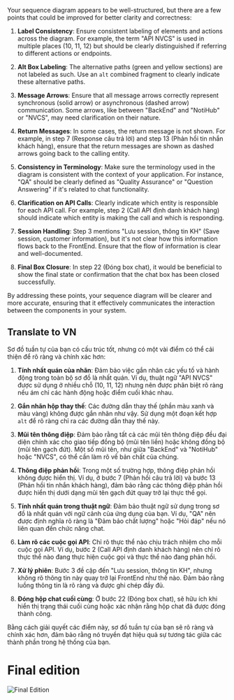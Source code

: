 Your sequence diagram appears to be well-structured, but there are a few points that could be improved for better clarity and correctness:

1. **Label Consistency**: Ensure consistent labeling of elements and actions across the diagram. For example, the term "API NVCS" is used in multiple places (10, 11, 12) but should be clearly distinguished if referring to different actions or endpoints.

2. **Alt Box Labeling**: The alternative paths (green and yellow sections) are not labeled as such. Use an `alt` combined fragment to clearly indicate these alternative paths.

3. **Message Arrows**: Ensure that all message arrows correctly represent synchronous (solid arrow) or asynchronous (dashed arrow) communication. Some arrows, like between "BackEnd" and "NotiHub" or "NVCS", may need clarification on their nature.

4. **Return Messages**: In some cases, the return message is not shown. For example, in step 7 (Response câu trả lời) and step 13 (Phản hồi tin nhắn khách hàng), ensure that the return messages are shown as dashed arrows going back to the calling entity.

5. **Consistency in Terminology**: Make sure the terminology used in the diagram is consistent with the context of your application. For instance, "QA" should be clearly defined as "Quality Assurance" or "Question Answering" if it's related to chat functionality.

6. **Clarification on API Calls**: Clearly indicate which entity is responsible for each API call. For example, step 2 (Call API định danh khách hàng) should indicate which entity is making the call and which is responding.

7. **Session Handling**: Step 3 mentions "Lưu session, thông tin KH" (Save session, customer information), but it's not clear how this information flows back to the FrontEnd. Ensure that the flow of information is clear and well-documented.

8. **Final Box Closure**: In step 22 (Đóng box chat), it would be beneficial to show the final state or confirmation that the chat box has been closed successfully.

By addressing these points, your sequence diagram will be clearer and more accurate, ensuring that it effectively communicates the interaction between the components in your system.



## Translate to VN
Sơ đồ tuần tự của bạn có cấu trúc tốt, nhưng có một vài điểm có thể cải thiện để rõ ràng và chính xác hơn:

1. **Tính nhất quán của nhãn**: Đảm bảo việc gắn nhãn các yếu tố và hành động trong toàn bộ sơ đồ là nhất quán. Ví dụ, thuật ngữ "API NVCS" được sử dụng ở nhiều chỗ (10, 11, 12) nhưng nên được phân biệt rõ ràng nếu ám chỉ các hành động hoặc điểm cuối khác nhau.

2. **Gắn nhãn hộp thay thế**: Các đường dẫn thay thế (phần màu xanh và màu vàng) không được gắn nhãn như vậy. Sử dụng một đoạn kết hợp `alt` để rõ ràng chỉ ra các đường dẫn thay thế này.

3. **Mũi tên thông điệp**: Đảm bảo rằng tất cả các mũi tên thông điệp đều đại diện chính xác cho giao tiếp đồng bộ (mũi tên liền) hoặc không đồng bộ (mũi tên gạch đứt). Một số mũi tên, như giữa "BackEnd" và "NotiHub" hoặc "NVCS", có thể cần làm rõ về bản chất của chúng.

4. **Thông điệp phản hồi**: Trong một số trường hợp, thông điệp phản hồi không được hiển thị. Ví dụ, ở bước 7 (Phản hồi câu trả lời) và bước 13 (Phản hồi tin nhắn khách hàng), đảm bảo rằng các thông điệp phản hồi được hiển thị dưới dạng mũi tên gạch đứt quay trở lại thực thể gọi.

5. **Tính nhất quán trong thuật ngữ**: Đảm bảo thuật ngữ sử dụng trong sơ đồ là nhất quán với ngữ cảnh của ứng dụng của bạn. Ví dụ, "QA" nên được định nghĩa rõ ràng là "Đảm bảo chất lượng" hoặc "Hỏi đáp" nếu nó liên quan đến chức năng chat.

6. **Làm rõ các cuộc gọi API**: Chỉ rõ thực thể nào chịu trách nhiệm cho mỗi cuộc gọi API. Ví dụ, bước 2 (Call API định danh khách hàng) nên chỉ rõ thực thể nào đang thực hiện cuộc gọi và thực thể nào đang phản hồi.

7. **Xử lý phiên**: Bước 3 đề cập đến "Lưu session, thông tin KH", nhưng không rõ thông tin này quay trở lại FrontEnd như thế nào. Đảm bảo rằng luồng thông tin là rõ ràng và được ghi chép đầy đủ.

8. **Đóng hộp chat cuối cùng**: Ở bước 22 (Đóng box chat), sẽ hữu ích khi hiển thị trạng thái cuối cùng hoặc xác nhận rằng hộp chat đã được đóng thành công.

Bằng cách giải quyết các điểm này, sơ đồ tuần tự của bạn sẽ rõ ràng và chính xác hơn, đảm bảo rằng nó truyền đạt hiệu quả sự tương tác giữa các thành phần trong hệ thống của bạn.

# Final edition
![Final Edition](https://github.com/trinhtin/generative-ai-learning-resources/blob/main/SD.svg)
